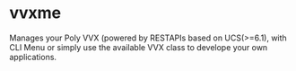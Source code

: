 # vvxme
Manages your Poly VVX (powered by RESTAPIs based on UCS(>=6.1), with CLI Menu or simply use the available VVX class to develope your own applications.

